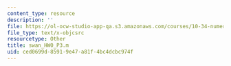 ```yaml
---
content_type: resource
description: ''
file: https://ol-ocw-studio-app-qa.s3.amazonaws.com/courses/10-34-numerical-methods-applied-to-chemical-engineering-fall-2015/ced0699d85919e47a81f4bc4dcbc974f_swan_HW0_P3.m
file_type: text/x-objcsrc
resourcetype: Other
title: swan_HW0_P3.m
uid: ced0699d-8591-9e47-a81f-4bc4dcbc974f
---
```

